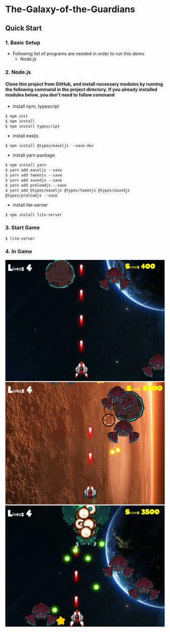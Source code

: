 
# The-Galaxy-of-the-Guardians


## Quick Start
### 1. Basic Setup
* Following list of programs are needed in order to run this demo
    * Node.js

### 2. Node.js
#### Clone this project from GitHub, and install necessary modules by running the following command in the project directory. If you already installed modules below, you don't need to follow command

* install npm, typescript

```
$ npm init
$ npm install
$ npm install typescript 
```
* install easljs
```
$ npm install @types/easeljs --save-dev

```
* install yarn package
```
$ npm install yarn 
$ yarn add easeljs --save
$ yarn add tweenjs --save
$ yarn add soundjs --save
$ yarn add preloadjs --save
$ yarn add @types/easeljs @types/tweenjs @types/soundjs @types/preloadjs --save
```
* install lite-server
```
$ npm install lite-server 
```

### 3. Start Game
```
$ lite-server
```
### 4. In Game
![alt text](Assets/ingameimage/pro2-1.png)
![alt text](Assets/ingameimage/pro2-2.png)
![alt text](Assets/ingameimage/pro2-3.png)
